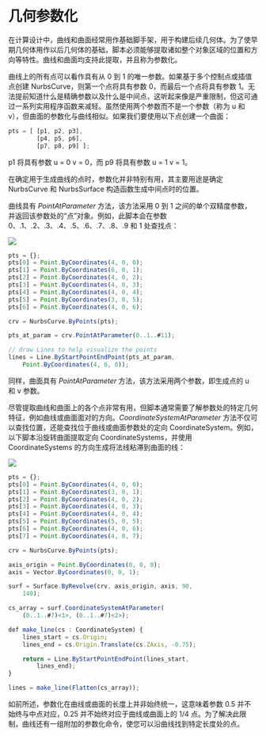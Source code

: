 # 几何参数化

在计算设计中，曲线和曲面经常用作基础脚手架，用于构建后续几何体。为了使早期几何体用作以后几何体的基础，脚本必须能够提取诸如整个对象区域的位置和方向等特性。曲线和曲面均支持此提取，并且称为参数化。

曲线上的所有点可以看作具有从 0 到 1 的唯一参数。如果基于多个控制点或插值点创建 NurbsCurve，则第一个点将具有参数 0，而最后一个点将具有参数 1。无法提前知道什么是精确参数以及什么是中间点，这听起来像是严重限制，但这可通过一系列实用程序函数来减轻。虽然使用两个参数而不是一个参数（称为 u 和 v），但曲面的参数化与曲线相似。如果我们要使用以下点创建一个曲面：

```js
pts = [ [p1, p2, p3],
        [p4, p5, p6],
        [p7, p8, p9] ];
```

p1 将具有参数 u = 0 v = 0，而 p9 将具有参数 u = 1 v = 1。

在确定用于生成曲线的点时，参数化并非特别有用，其主要用途是确定 NurbsCurve 和 NurbsSurface 构造函数生成中间点时的位置。

曲线具有 _PointAtParameter_ 方法，该方法采用 0 到 1 之间的单个双精度参数，并返回该参数处的“点”对象。例如，此脚本会在参数 0、.1、.2、.3、.4、.5、.6、.7、.8、.9 和 1 处查找点：

![](../images/8-2/7/GeometricParameterization\_01.png)

```js
pts = {};
pts[0] = Point.ByCoordinates(4, 0, 0);
pts[1] = Point.ByCoordinates(6, 0, 1);
pts[2] = Point.ByCoordinates(4, 0, 2);
pts[3] = Point.ByCoordinates(4, 0, 3);
pts[4] = Point.ByCoordinates(4, 0, 4);
pts[5] = Point.ByCoordinates(3, 0, 5);
pts[6] = Point.ByCoordinates(4, 0, 6);

crv = NurbsCurve.ByPoints(pts);

pts_at_param = crv.PointAtParameter(0..1..#11);

// draw Lines to help visualize the points
lines = Line.ByStartPointEndPoint(pts_at_param,
    Point.ByCoordinates(4, 6, 0));
```

同样，曲面具有 _PointAtParameter_ 方法，该方法采用两个参数，即生成点的 u 和 v 参数。

尽管提取曲线和曲面上的各个点非常有用，但脚本通常需要了解参数处的特定几何特征，例如曲线或曲面面对的方向。_CoordinateSystemAtParameter_ 方法不仅可以查找位置，还能查找位于曲线或曲面参数处的定向 CoordinateSystem。例如，以下脚本沿旋转曲面提取定向 CoordinateSystems，并使用 CoordinateSystems 的方向生成将法线粘滞到曲面的线：

![](../images/8-2/7/GeometricParameterization\_02.png)

```js
pts = {};
pts[0] = Point.ByCoordinates(4, 0, 0);
pts[1] = Point.ByCoordinates(3, 0, 1);
pts[2] = Point.ByCoordinates(4, 0, 2);
pts[3] = Point.ByCoordinates(4, 0, 3);
pts[4] = Point.ByCoordinates(4, 0, 4);
pts[5] = Point.ByCoordinates(5, 0, 5);
pts[6] = Point.ByCoordinates(4, 0, 6);
pts[7] = Point.ByCoordinates(4, 0, 7);

crv = NurbsCurve.ByPoints(pts);

axis_origin = Point.ByCoordinates(0, 0, 0);
axis = Vector.ByCoordinates(0, 0, 1);

surf = Surface.ByRevolve(crv, axis_origin, axis, 90,
    140);

cs_array = surf.CoordinateSystemAtParameter(
    (0..1..#7)<1>, (0..1..#7)<2>);

def make_line(cs : CoordinateSystem) {
	lines_start = cs.Origin;
    lines_end = cs.Origin.Translate(cs.ZAxis, -0.75);

    return = Line.ByStartPointEndPoint(lines_start,
        lines_end);
}

lines = make_line(Flatten(cs_array));
```

如前所述，参数化在曲线或曲面的长度上并非始终统一，这意味着参数 0.5 并不始终与中点对应，0.25 并不始终对应于曲线或曲面上的 1/4 点。为了解决此限制，曲线还有一组附加的参数化命令，使您可以沿曲线找到特定长度处的点。
